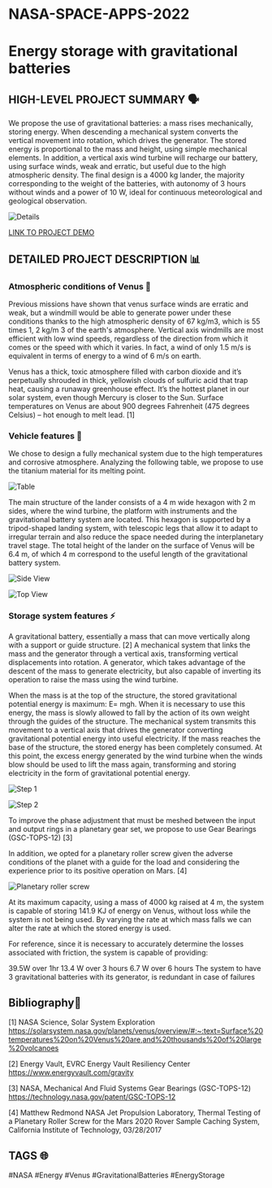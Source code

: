 # NASA-SPACE-APPS-2022
# Energy storage with gravitational batteries

## HIGH-LEVEL PROJECT SUMMARY 🗣

We propose the use of gravitational batteries: a mass rises mechanically, storing energy. When descending a mechanical system converts the vertical movement into rotation, which drives the generator. The stored energy is proportional to the mass and height, using simple mechanical elements. In addition, a vertical axis wind turbine will recharge our battery, using surface winds, weak and erratic, but useful due to the high atmospheric density. The final design is a 4000 kg lander, the majority corresponding to the weight of the batteries, with autonomy of 3 hours without winds and a power of 10 W, ideal for continuous meteorological and geological observation.

![Details](https://user-images.githubusercontent.com/105976212/193466742-27a4f900-7fa6-4d92-b574-6f553e09410d.png)

[LINK TO PROJECT DEMO](https://www.youtube.com/watch?v=hZvbg2aI_v4)

## DETAILED PROJECT DESCRIPTION 📊

### Atmospheric conditions of Venus 🚩

Previous missions have shown that venus surface winds are erratic and weak, but a windmill would be able to generate power under these conditions thanks to the high atmospheric density of 67 kg/m3, which is 55 times 1, 2 kg/m 3 of the earth's atmosphere. Vertical axis windmills are most efficient with low wind speeds, regardless of the direction from which it comes or the speed with which it varies. In fact, a wind of only 1.5 m/s is equivalent in terms of energy to a wind of 6 m/s on earth.

Venus has a thick, toxic atmosphere filled with carbon dioxide and it’s perpetually shrouded in thick, yellowish clouds of sulfuric acid that trap heat, causing a runaway greenhouse effect. It’s the hottest planet in our solar system, even though Mercury is closer to the Sun. Surface temperatures on Venus are about 900 degrees Fahrenheit (475 degrees Celsius) – hot enough to melt lead. [1]

### Vehicle features 🚀

We chose to design a fully mechanical system due to the high temperatures and corrosive atmosphere. Analyzing the following table, we propose to use the titanium material for its melting point.

![Table](https://user-images.githubusercontent.com/105976212/193466730-28bbedde-34d5-43ec-8984-ffb775299982.png)

The main structure of the lander consists of a 4 m wide hexagon with 2 m sides, where the wind turbine, the platform with instruments and the gravitational battery system are located. This hexagon is supported by a tripod-shaped landing system, with telescopic legs that allow it to adapt to irregular terrain and also reduce the space needed during the interplanetary travel stage. The total height of the lander on the surface of Venus will be 6.4 m, of which 4 m correspond to the useful length of the gravitational battery system.

![Side View](https://user-images.githubusercontent.com/105976212/193466769-c585c38d-bb29-4a49-a84b-e4c3edcdd418.png)

![Top View](https://user-images.githubusercontent.com/105976212/193466775-ec24064f-9f22-4ced-8ea1-921f0528abca.png)

### Storage system features ⚡️

A gravitational battery, essentially a mass that can move vertically along with a support or guide structure. [2]
A mechanical system that links the mass and the generator through a vertical axis, transforming vertical displacements into rotation.
A generator, which takes advantage of the descent of the mass to generate electricity, but also capable of inverting its operation to raise the mass using the wind turbine.

When the mass is at the top of the structure, the stored gravitational potential energy is maximum: E= mgh. When it is necessary to use this energy, the mass is slowly allowed to fall by the action of its own weight through the guides of the structure. The mechanical system transmits this movement to a vertical axis that drives the generator converting gravitational potential energy into useful electricity. If the mass reaches the base of the structure, the stored energy has been completely consumed. At this point, the excess energy generated by the wind turbine when the winds blow should be used to lift the mass again, transforming and storing electricity in the form of gravitational potential energy.


![Step 1](https://user-images.githubusercontent.com/105976212/193466841-fc7de353-b722-48ef-a54e-f85da87b2668.png)

![Step 2](https://user-images.githubusercontent.com/105976212/193466843-aec19fac-cbe0-41fc-9c66-90c9a028bc25.png)

To improve the phase adjustment that must be meshed between the input and output rings in a planetary gear set, we propose to use Gear Bearings (GSC-TOPS-12) [3]

In addition, we opted for a planetary roller screw given the adverse conditions of the planet with a guide for the load and considering the experience prior to its positive operation on Mars. [4]

![Planetary roller screw](https://user-images.githubusercontent.com/105976212/193466869-a663f4c4-4068-4b6d-9d30-34c9ec0c68df.png)

At its maximum capacity, using a mass of 4000 kg raised at 4 m, the system is capable of storing 141.9 KJ of energy on Venus, without loss while the system is not being used. By varying the rate at which mass falls we can alter the rate at which the stored energy is used.

For reference, since it is necessary to accurately determine the losses associated with friction, the system is capable of providing:

39.5W over 1hr
13.4 W over 3 hours
6.7 W over 6 hours
The system to have 3 gravitational batteries with its generator, is redundant in case of failures

## Bibliography💬

[1] NASA Science, Solar System Exploration <https://solarsystem.nasa.gov/planets/venus/overview/#:~:text=Surface%20temperatures%20on%20Venus%20are,and%20thousands%20of%20large%20volcanoes>

[2] Energy Vault, EVRC Energy Vault Resiliency Center <https://www.energyvault.com/gravity>

[3] NASA, Mechanical And Fluid Systems Gear Bearings (GSC-TOPS-12) <https://technology.nasa.gov/patent/GSC-TOPS-12>

[4] Matthew Redmond NASA Jet Propulsion Laboratory, Thermal Testing of a Planetary Roller Screw for the Mars 2020 Rover Sample Caching System, California Institute of Technology, 03/28/2017

## TAGS 🌐

#NASA #Energy #Venus #GravitationalBatteries #EnergyStorage



